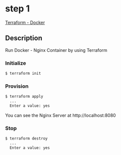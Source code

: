 # step 1

[Terraform - Docker](https://developer.hashicorp.com/terraform/tutorials/aws-get-started/install-cli)

## Description

Run Docker - Nginx Container by using Terraform

### Initialize

```bash
$ terraform init
```

### Provision

```bash
$ terraform apply
  ...
  Enter a value: yes
```

You can see the Nginx Server at http://localhost:8080

### Stop

```bash
$ terraform destroy
  ...
  Enter a value: yes
```
